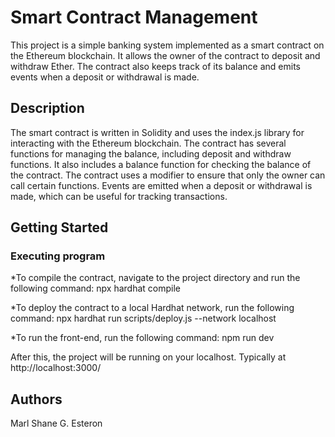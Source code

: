 # Smart Contract Management
This project is a simple banking system implemented as a smart contract on the Ethereum blockchain. It allows the owner of the contract to deposit and withdraw Ether. The contract also keeps track of its balance and emits events when a deposit or withdrawal is made.

## Description
The smart contract is written in Solidity and uses the index.js library for interacting with the Ethereum blockchain. The contract has several functions for managing the balance, including deposit and withdraw functions. It also includes a balance function for checking the balance of the contract. The contract uses a modifier to ensure that only the owner can call certain functions. Events are emitted when a deposit or withdrawal is made, which can be useful for tracking transactions.

## Getting Started

### Executing program
*To compile the contract, navigate to the project directory and run the following command:
npx hardhat compile

*To deploy the contract to a local Hardhat network, run the following command:
npx hardhat run scripts/deploy.js --network localhost

*To run the front-end, run the following command:
npm run dev

After this, the project will be running on your localhost. Typically at http://localhost:3000/

## Authors
Marl Shane G. Esteron


